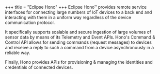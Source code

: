 +++
title = "Eclipse Hono"
+++
Eclipse Hono&trade; provides remote service interfaces for connecting large numbers of IoT devices to a back end and interacting with them in a uniform way regardless of the device communication protocol.

It specifically supports scalable and secure ingestion of large volumes of sensor data by means of its Telemetry and Event APIs. Hono's Command & Control API allows for sending commands (request messages) to devices and receive a reply to such a command from a device asynchronously in a reliable way.

Finally, Hono provides APIs for provisioning & managing the identities and credentials of connected devices.
